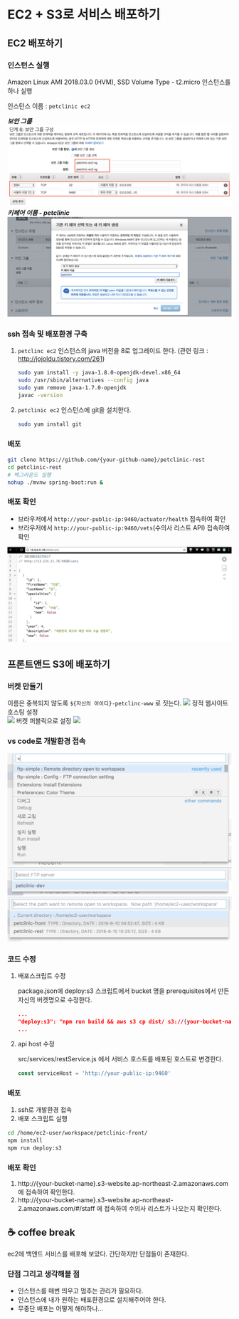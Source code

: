 # EC2 + S3로 서비스 배포하기

## EC2 배포하기

### 인스턴스 실행
 
Amazon Linux AMI 2018.03.0 (HVM), SSD Volume Type - t2.micro 인스턴스를 하나 실행

인스턴스 이름 : `petclinic ec2`

***보안 그룹***
![](./images/ec2-sg.png)
***키페어 이름 - petclinic***
![](./images/ec2-keypair.png)

### ssh 접속 및 배포환경 구축
1. `petclinc ec2` 인스턴스의 java 버전을 8로 업그레이드 한다. (관련 링크 : http://jojoldu.tistory.com/261)
    ```bash
    sudo yum install -y java-1.8.0-openjdk-devel.x86_64
    sudo /usr/sbin/alternatives --config java
    sudo yum remove java-1.7.0-openjdk
    javac -version
    ```
1. `petclinic ec2` 인스턴스에 git을 설치한다.
    ```bash
    sudo yum install git
    ```

### 배포 

```bash 
git clone https://github.com/{your-github-name}/petclinic-rest
cd petclinic-rest
# 백그라운드 실행
nohup ./mvnw spring-boot:run &
```

### 배포 확인

- 브라우저에서 `http://your-public-ip:9460/actuator/health` 접속하여 확인
- 브라우저에서 `http://your-public-ip:9460/vets`(수의사 리스트 API) 접속하여 확인

![](./images/ec2-deploy-check.png)
    
    

## 프론트앤드 S3에 배포하기

### 버켓 만들기 
    
이름은 중복되지 않도록 `${자신의 아이디}-petclinc-www` 로 짓는다. 
![](./images/s3-bucket-www-1.png)
정적 웹사이트 호스팅 설정     
![](./images/s3-bucket-www-2.png)
버켓 퍼블릭으로 설정
![](./images/s3-bucket-www-3.png)

### vs code로 개발환경 접속
![](./images/ftp-simple-1.png)
![](./images/ftp-simple-2.png)
![](./images/ftp-simple-3.png)

### 코드 수정
1. 배포스크립트 수정

    package.json에 deploy:s3 스크립트에서 bucket 명을 prerequisites에서 만든 자신의 버켓명으로 수정한다.
    ```json
    ...
    "deploy:s3": "npm run build && aws s3 cp dist/ s3://{your-bucket-name} --recursive"
    ...
    ```
1. api host 수정

    src/services/restService.js 에서 서비스 호스트를 배포된 호스트로 변경한다.
    ```js
    const serviceHost = 'http://your-public-ip:9460'
    ```
### 배포
1. ssh로 개발환경 접속
1. 배포 스크립트 실행
```bash
cd /home/ec2-user/workspace/petclinic-front/
npm install
npm run deploy:s3
```
### 배포 확인
1. http://{your-bucket-name}.s3-website.ap-northeast-2.amazonaws.com 에 접속하여 확인한다.
1. http://{your-bucket-name}.s3-website.ap-northeast-2.amazonaws.com/#/staff 에 접속하여 수의사 리스트가 나오는지 확인한다.

## :coffee: coffee break
ec2에 백앤드 서비스를 배포해 보았다. 간단하지만 단점들이 존재한다.

### 단점 그리고 생각해볼 점
- 인스턴스를 매번 띄우고 멈추는 관리가 필요하다.
- 인스턴스에 내가 원하는 배포환경으로 설치해주어야 한다.
- 무중단 배포는 어떻게 해야하나...
